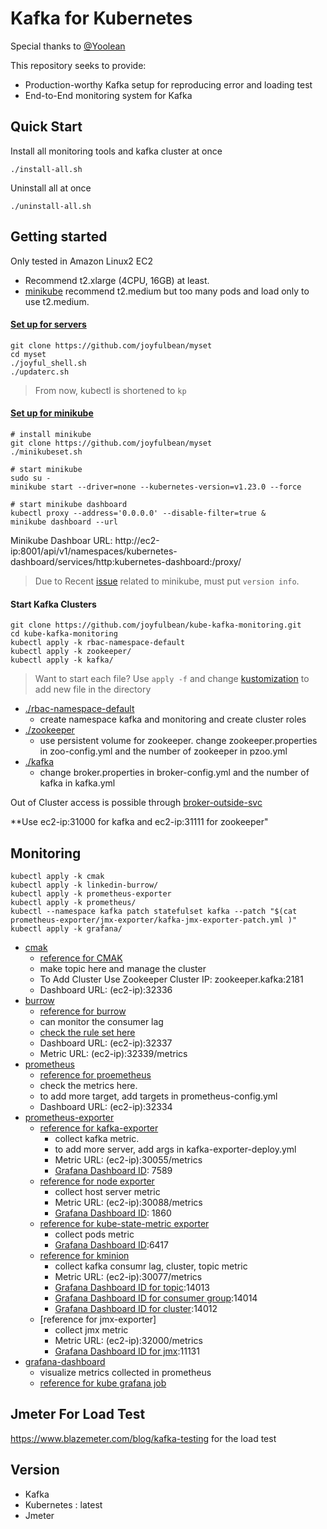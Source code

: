 # Kafka for Kubernetes

Special thanks to [@Yoolean](https://github.com/Yolean/kubernetes-kafka)

This repository seeks to provide:
 * Production-worthy Kafka setup for reproducing error and loading test 
 * End-to-End monitoring system for Kafka

## Quick Start 

Install all monitoring tools and kafka cluster at once

`./install-all.sh`

Uninstall all at once

`./uninstall-all.sh`


## Getting started

Only tested in Amazon Linux2 EC2

* Recommend t2.xlarge (4CPU, 16GB) at least. 
* [minikube](https://minikube.sigs.k8s.io/docs/drivers/none/) recommend t2.medium but too many pods and load only to use t2.medium. 

#### [Set up for servers](https://github.com/joyfulbean/myset/blob/master/joyful_shell.sh)

```
git clone https://github.com/joyfulbean/myset
cd myset
./joyful_shell.sh
./updaterc.sh
```
>From now, kubectl is shortened to `kp`

#### [Set up for minikube](https://github.com/joyfulbean/myset/blob/master/minikubeset.sh)

```
# install minikube
git clone https://github.com/joyfulbean/myset
./minikubeset.sh

# start minikube
sudo su - 
minikube start --driver=none --kubernetes-version=v1.23.0 --force

# start minikube dashboard
kubectl proxy --address='0.0.0.0' --disable-filter=true &
minikube dashboard --url
```
Minikube Dashboar URL: http://ec2-ip:8001/api/v1/namespaces/kubernetes-dashboard/services/http:kubernetes-dashboard:/proxy/

> Due to Recent [issue](https://github.com/kubernetes/minikube/issues/14724) related to minikube, must put `version info`.

#### Start Kafka Clusters 

```
git clone https://github.com/joyfulbean/kube-kafka-monitoring.git
cd kube-kafka-monitoring
kubectl apply -k rbac-namespace-default
kubectl apply -k zookeeper/
kubectl apply -k kafka/
```
> Want to start each file? Use `apply -f` and change [kustomization](https://kubectl.docs.kubernetes.io/pages/app_customization/introduction.html) to add new file in the directory

 * [./rbac-namespace-default](./rbac-namespace-default/)
   * create namespace kafka and monitoring and create cluster roles
 * [./zookeeper](./zookeeper/)
   * use persistent volume for zookeeper. change zookeeper.properties in zoo-config.yml and the number of zookeeper in pzoo.yml
 * [./kafka](./kafka/)
   * change broker.properties in broker-config.yml and the number of kafka in kafka.yml
   
Out of Cluster access is possible through [broker-outside-svc](https://github.com/joyfulbean/kube-kafka-monitoring/tree/master/kafka/broker-outside-svc)

**Use ec2-ip:31000 for kafka and ec2-ip:31111 for zookeeper"

## Monitoring

```
kubectl apply -k cmak 
kubectl apply -k linkedin-burrow/
kubectl apply -k prometheus-exporter 
kubectl apply -k prometheus/
kubectl --namespace kafka patch statefulset kafka --patch "$(cat prometheus-exporter/jmx-exporter/kafka-jmx-exporter-patch.yml )"
kubectl apply -k grafana/
```

 * [cmak](./cmak/)
   * [reference for CMAK](https://github.com/yahoo/CMAK)
   * make topic here and manage the cluster 
   * To Add Cluster Use Zookeeper Cluster IP: zookeeper.kafka:2181 
   * Dashboard URL: (ec2-ip):32336
 * [burrow](./burrow/)
   * [reference for burrow](https://github.com/linkedin/Burrow)
   * can monitor the consumer lag
   * [check the rule set here](https://github.com/linkedin/Burrow/wiki/Consumer-Lag-Evaluation-Rules)
   * Dashboard URL: (ec2-ip):32337
   * Metric URL: (ec2-ip):32339/metrics
 * [prometheus](./prometheus/)
   * [reference for proemetheus](https://github.com/prometheus/prometheus)
   * check the metrics here.
   * to add more target, add targets in prometheus-config.yml
   * Dashboard URL: (ec2-ip):32334
 * [prometheus-exporter](./prometheus-exporter/)
   * [reference for kafka-exporter](https://github.com/danielqsj/kafka_exporter)
     * collect kafka metric.  
     * to add more server, add args in kafka-exporter-deploy.yml
     * Metric URL: (ec2-ip):30055/metrics
     * [Grafana Dashboard ID](https://grafana.com/grafana/dashboards/7589): 7589 
   * [reference for node exporter](https://github.com/prometheus/node_exporter)
     * collect host server metric
     * Metric URL: (ec2-ip):30088/metrics
     * [Grafana Dashboard ID](https://grafana.com/grafana/dashboards/1860): 1860
   * [reference for kube-state-metric exporter](https://github.com/kubernetes/kube-state-metrics)
     * collect pods metric
     * [Grafana Dashboard ID](https://grafana.com/grafana/dashboards/6417):6417
   * [reference for kminion](https://github.com/redpanda-data/kminion)
     * collect kafka consumr lag, cluster, topic metric
     * Metric URL: (ec2-ip):30077/metrics
     * [Grafana Dashboard ID for topic](https://grafana.com/grafana/dashboards/14013):14013
     * [Grafana Dashboard ID for consumer group](https://grafana.com/grafana/dashboards/14014):14014
     * [Grafana Dashboard ID for cluster](https://grafana.com/grafana/dashboards/14012):14012
   * [reference for jmx-exporter]
     * collect jmx metric
     * Metric URL: (ec2-ip):32000/metrics
     * [Grafana Dashboard ID for jmx](https://grafana.com/grafana/dashboards/11131):11131
 * [grafana-dashboard](https://github.com/grafana/grafana)
     * visualize metrics collected in prometheus
     * [reference for kube grafana job](https://github.com/giantswarm/prometheus/blob/master/manifests-all.yaml)

## Jmeter For Load Test

https://www.blazemeter.com/blog/kafka-testing for the load test 

## Version

 * Kafka 
 * Kubernetes : latest
 * Jmeter
